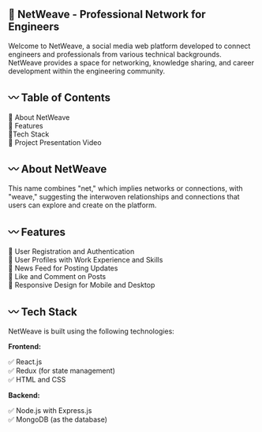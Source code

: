 ## 🚩 NetWeave - Professional Network for Engineers
Welcome to NetWeave, a social media web platform developed to connect engineers and professionals from various technical backgrounds. NetWeave provides a space for networking, knowledge sharing, and career development within the engineering community. 

## 〰️ Table of Contents
🔸 About NetWeave \
🔸 Features \
🔸Tech Stack \
🔸 Project Presentation Video


## 〰️ About NetWeave
This name combines "net," which implies networks or connections, with "weave," suggesting the interwoven relationships and connections that users can explore and create on the platform.

## 〰️ Features
🔹 User Registration and Authentication\
🔹 User Profiles with Work Experience and Skills \
🔹 News Feed for Posting Updates\
🔹 Like and Comment on Posts\
🔹 Responsive Design for Mobile and Desktop

## 〰️ Tech Stack

NetWeave is built using the following technologies:

 **Frontend:**

✅ React.js \
✅ Redux (for state management) \
✅ HTML and CSS 

**Backend:**

✅ Node.js with Express.js \
✅ MongoDB (as the database)

